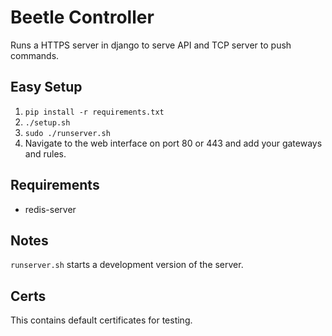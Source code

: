 # Beetle Controller

Runs a HTTPS server in django to serve API and TCP server to push commands.

## Easy Setup
1. ```pip install -r requirements.txt```
2. ```./setup.sh```
3. ```sudo ./runserver.sh```
4. Navigate to the web interface on port 80 or 443 and add your gateways and
rules.

## Requirements
- redis-server

## Notes
```runserver.sh``` starts a development version of the server.

## Certs
This contains default certificates for testing.